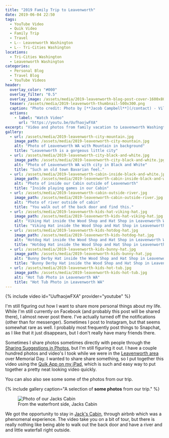 ```yaml
---
title: "2019 Family Trip to Leavenworth"
date: 2019-06-04 22:50
tags:
  - YouTube Video
  - Quik Video
  - Family Trip
  - Travel
  - L-- Leavenworth Washington
  - L-- Tri-Cities Washington
locations: 
  - Tri-Cities Washington
  - Leavenworth Washington
categories:
  - Personal Blog
  - Travel Blog
  - YouTube Videos
header:
  overlay_color: "#000"
  overlay_filter: "0.5"
  overlay_image: /assets/media/2019-leavenworth-blog-post-cover-1600x800.png
  teaser: /assets/media/2019-leavenworth-thumbnail-500x300.png
  caption: "Photo credit: Photo by [**Jacob Campbell**](/contact) - Village Mountain Shot in Leavenworth WA."
  actions:
    - label: "Watch Video"
      url: "https://youtu.be/UufhaojwFXA"
excerpt: "Video and photos from family vacation to Leavenworth Washington."
gallery:
  - url: /assets/media/2019-leavenworth-city-mountain.jpg
    image_path: /assets/media/2019-leavenworth-city-mountain.jpg
    alt: "Photo of Leavenworth WA with Mountain in background"
    title: "Leavenworth is a gorgeous little city"
  - url: /assets/media/2019-leavenworth-city-black-and-white.jpg
    image_path: /assets/media/2019-leavenworth-city-black-and-white.jpg
    alt: "Photo of Leavenworth WA with city in Black and White"
    title: "Such an old town Bavarian feel."
  - url: /assets/media/2019-leavenworth-cabin-inside-black-and-white.jpg
    image_path: /assets/media/2019-leavenworth-cabin-inside-black-and-white.jpg
    alt: "Photo of inside our Cabin outside of Leavenworth"
    title: "Inside playing games in our Cabin"
  - url: /assets/media/2019-leavenworth-cabin-outside-river.jpg
    image_path: /assets/media/2019-leavenworth-cabin-outside-river.jpg
    alt: "Photo of river outside of cabin"
    title: "You walk out of the back door and find this."
  - url: /assets/media/2019-leavenworth-kids-hat-viking-hat.jpg
    image_path: /assets/media/2019-leavenworth-kids-hat-viking-hat.jpg
    alt: "Viking Hat inside the Wood Shop and Hat Shop in Leavenworth WA"
    title: "Viking Hat inside the Wood Shop and Hat Shop in Leavenworth WA"
  - url: /assets/media/2019-leavenworth-kids-hotdog-hat.jpg
    image_path: /assets/media/2019-leavenworth-kids-hotdog-hat.jpg
    alt: "Hotdog Hat inside the Wood Shop and Hat Shop in Leavenworth WA"
    title: "Hotdog Hat inside the Wood Shop and Hat Shop in Leavenworth WA"
  - url: /assets/media/2019-leavenworth-kids-bunny-hat.jpg
    image_path: /assets/media/2019-leavenworth-kids-bunny-hat.jpg
    alt: "Bunny Derby Hat inside the Wood Shop and Hat Shop in Leavenworth WA"
    title: "Bunny Derby Hat inside the Wood Shop and Hat Shop in Leavenworth WA"
  - url: /assets/media/2019-leavenworth-kids-hot-tub.jpg
    image_path: /assets/media/2019-leavenworth-kids-hot-tub.jpg
    alt: "Hot Tub Photo in Leavenworth WA"
    title: "Hot Tub Photo in Leavenworth WA"
---
```


{% include video id="UufhaojwFXA" provider="youtube" %}

I'm still figuring out how I want to share more personal things about my life. While I'm still currently on Facebook (and probably this post will be shared there), I almost never post there. I've actually turned off the notifications (other than for messenger). Sometimes I post to Instagram, but that seems somewhat rare as well. I probably most frequently post things to Snapchat, as I like that it just disappears, but I don't really have many friends there. 

Sometimes I share photos sometimes directly with people through the [Sharing Suggestions in Photos](https://support.apple.com/en-us/HT209035), but I'm still figuring it out. I have a couple hundred photos and video's I took while we were in the [Leavenworth area](https://en.m.wikipedia.org/wiki/Leavenworth,_Washington) over Memorial Day. I wanted to share share something, so I put together this video using the [Quik App on my iPad](https://itunes.apple.com/us/app/quik-gopro-video-editor/id694164275), which is such and easy way to put together a pretty neat looking video quickly. 

You can also also see some some of the photos from our trip.

{% include gallery caption="A selection of **some photos** from our trip." %}

<figure>
  <img src="/assets/media/2019-leavenworth-jacks-cabin.jpg" alt="Photo of our Jacks Cabin">
  <figcaption>From the waterfront side, Jacks Cabin</figcaption>
</figure>

We got the opportunity to stay in [Jack's Cabin](https://www.airbnb.com/rooms/30254693), through airbnb which was a phenomenal experience. The video take you on a bit of tour, but there is really nothing like being able to walk out the back door and have a river and and little waterfall right outside.
